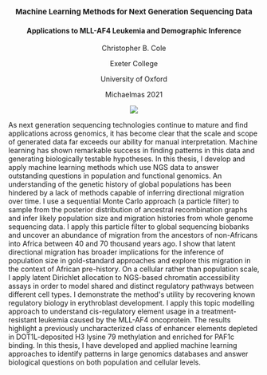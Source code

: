 ### <p align="center" style="font-size:15px"> Machine Learning Methods for Next Generation Sequencing Data </p> 
#### <p align="center"> Applications to MLL-AF4 Leukemia and Demographic Inference
 

 
<p align="center"> Christopher B. Cole
  
<p align="center"> Exeter College
<p align="center"> University of Oxford
<p align="center"> Michaelmas 2021 </p>

<p align="center">
<a href="https://ora.ox.ac.uk/objects/uuid:f59588c0-9b92-4e9e-b9b8-c6f2104ffd6a"><img src="https://img.shields.io/badge/View%20on%20ORA-Official%20thesis%20record-darkblue"></a>
</p> 

As next generation sequencing technologies continue to mature and find applications across genomics, it has become clear that the scale and scope of generated data far exceeds our ability for manual interpretation. Machine learning has shown remarkable success in finding patterns in this data and generating biologically testable hypotheses. In this thesis, I develop and apply machine learning methods which use NGS data to answer outstanding questions in population and functional genomics.
An understanding of the genetic history of global populations has been hindered by a lack of methods capable of inferring directional migration over time. 
I use a sequential Monte Carlo approach (a particle filter) to sample from the posterior distribution of ancestral recombination graphs and infer likely population size and migration histories from whole genome sequencing data.
I apply this particle filter to global sequencing biobanks and uncover an abundance of migration from the ancestors of non-Africans into Africa between 40 and 70 thousand years ago. I show that latent directional migration has broader implications for the inference of population size in gold-standard approaches and explore this migration in the context of African pre-history.
On a cellular rather than population scale, I apply latent Dirichlet allocation to NGS-based chromatin accessibility assays in order to model shared and distinct regulatory pathways between different cell types. I demonstrate the method's utility by recovering known regulatory biology in erythroblast development. I apply this topic modelling approach to understand cis-regulatory element usage in a treatment-resistant leukemia caused by the MLL-AF4 oncoprotein. The results highlight a previously uncharacterized class of enhancer elements depleted in DOT1L-deposited H3 lysine 79 methylation and enriched for PAF1c binding. 
In this thesis, I have developed and applied machine learning approaches to identify patterns in large genomics databases and answer biological questions on both population and cellular levels. 
